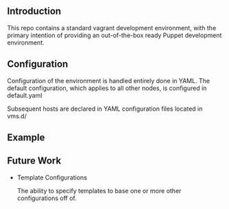 Introduction
------------

This repo contains a standard vagrant development environment, with the primary
intention of providing an out-of-the-box ready Puppet development environment.

Configuration
-------------

Configuration of the environment is handled entirely done in YAML.  The default
configuration, which applies to all other nodes, is configured in default.yaml

Subsequent hosts are declared in YAML configuration files located in vms.d/

Example
-------


Future Work
-----------

- Template Configurations

  The ability to specify templates to base one or more other configurations off
  of.

